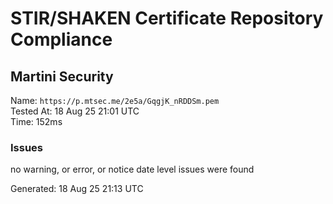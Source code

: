 # STIR/SHAKEN Certificate Repository Compliance

## Martini Security

Name: `https://p.mtsec.me/2e5a/GqgjK_nRDDSm.pem`\
Tested At: 18 Aug 25 21:01 UTC\
Time: 152ms

### Issues

no warning, or error, or notice date level issues were found

Generated: 18 Aug 25 21:13 UTC